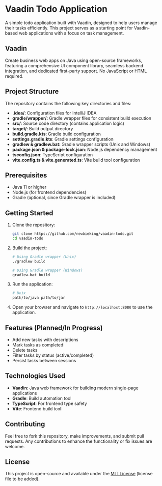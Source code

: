 # Vaadin Todo Application

A simple todo application built with Vaadin, designed to help users manage their tasks efficiently. This project serves as a starting point for Vaadin-based web applications with a focus on task management.

## Vaadin
Create business web apps on Java using open-source frameworks, featuring a comprehensive UI component library, seamless backend integration, and dedicated first-party support.
No JavaScript or HTML required.

## Project Structure

The repository contains the following key directories and files:

- **.idea/**: Configuration files for IntelliJ IDEA
- **gradle/wrapper/**: Gradle wrapper files for consistent build execution
- **src/**: Source code directory (contains application logic)
- **target/**: Build output directory
- **build.gradle.kts**: Gradle build configuration
- **settings.gradle.kts**: Gradle settings configuration
- **gradlew & gradlew.bat**: Gradle wrapper scripts (Unix and Windows)
- **package.json & package-lock.json**: Node.js dependency management
- **tsconfig.json**: TypeScript configuration
- **vite.config.ts & vite.generated.ts**: Vite build tool configuration

## Prerequisites

- Java 11 or higher
- Node.js (for frontend dependencies)
- Gradle (optional, since Gradle wrapper is included)

## Getting Started

1. Clone the repository:
   ```bash
   git clone https://github.com/newbieking/vaadin-todo.git
   cd vaadin-todo
   ```

2. Build the project:
   ```bash
   # Using Gradle wrapper (Unix)
   ./gradlew build

   # Using Gradle wrapper (Windows)
   gradlew.bat build
   ```

3. Run the application:
   ```bash
   # Unix
   path/to/java path/to/jar
   ```

4. Open your browser and navigate to `http://localhost:8080` to use the application.

## Features (Planned/In Progress)

- Add new tasks with descriptions
- Mark tasks as completed
- Delete tasks
- Filter tasks by status (active/completed)
- Persist tasks between sessions

## Technologies Used

- **Vaadin**: Java web framework for building modern single-page applications
- **Gradle**: Build automation tool
- **TypeScript**: For frontend type safety
- **Vite**: Frontend build tool

## Contributing

Feel free to fork this repository, make improvements, and submit pull requests. Any contributions to enhance the functionality or fix issues are welcome.

## License

This project is open-source and available under the [MIT License](LICENSE) (license file to be added).